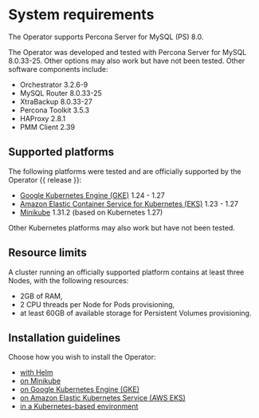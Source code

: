 # System requirements

The Operator supports Percona Server for MySQL (PS) 8.0.

The Operator was developed and tested with Percona Server for MySQL 8.0.33-25.
Other options may also work but have not been tested. Other software components include:

* Orchestrator 3.2.6-9
* MySQL Router 8.0.33-25
* XtraBackup 8.0.33-27
* Percona Toolkit 3.5.3
* HAProxy 2.8.1
* PMM Client 2.39

## Supported platforms

The following platforms were tested and are officially supported by the Operator
{{ release }}:

* [Google Kubernetes Engine (GKE)](https://cloud.google.com/kubernetes-engine) 1.24 - 1.27
* [Amazon Elastic Container Service for Kubernetes (EKS)](https://aws.amazon.com) 1.23 - 1.27
* [Minikube](https://minikube.sigs.k8s.io/docs/) 1.31.2 (based on Kubernetes 1.27)

Other Kubernetes platforms may also work but have not been tested.

## Resource limits

A cluster running an officially supported platform contains at least three
Nodes, with the following resources:

* 2GB of RAM,
* 2 CPU threads per Node for Pods provisioning,
* at least 60GB of available storage for Persistent Volumes provisioning.

## Installation guidelines

Choose how you wish to install the Operator:

* [with Helm](helm.md)
* [on Minikube](minikube.md)
* [on Google Kubernetes Engine (GKE)](gke.md)
* [on Amazon Elastic Kubernetes Service (AWS EKS)](eks.md)
* [in a Kubernetes-based environment](kubernetes.md)

